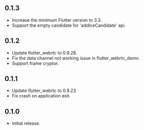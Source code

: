 ## 0.1.3

* Increase the minimum Flutter version to 3.3.
* Support the empty candidate for 'addIceCandidate' api.

## 0.1.2

* Update flutter_webrtc to 0.9.28.
* Fix the data channel not working issue in flutter_webrtc_demo.
* Support frame cryptor.

## 0.1.1

* Update flutter_webrtc to 0.9.23.
* Fix crash on application exit.

## 0.1.0

* Initial release.
